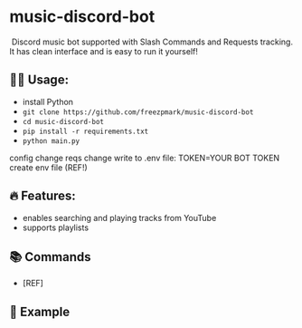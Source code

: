 # music-discord-bot

<img>

<text-descr>
Discord music bot supported with Slash Commands and Requests tracking. It has clean interface and is easy to run it yourself!

## 🧑‍💻 Usage:
 - install Python
 - `git clone https://github.com/freezpmark/music-discord-bot`
 - `cd music-discord-bot`
 - `pip install -r requirements.txt`
 - `python main.py`

config change
reqs change
write to .env file: TOKEN=YOUR BOT TOKEN
create env file (REF!)

## 🔥 Features:
 - enables searching and playing tracks from YouTube
 - supports playlists

## 📚 Commands
 - [REF]

## 👀 Example
<gif image>
